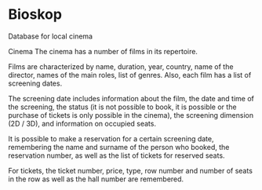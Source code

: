 # Bioskop
Database for local cinema 

Cinema
The cinema has a number of films in its repertoire. 

Films are characterized by name, duration, year, country, name of the director, names of the main roles, list of genres. Also, each film has a list of screening dates. 

The screening date includes information about the film, the date and time of the screening, the status (it is not possible to book, it is possible or the purchase of tickets is only possible in the cinema), the screening dimension (2D / 3D), and information on occupied seats.

It is possible to make a reservation for a certain screening date, remembering the name and surname of the person who booked, the reservation number, as well as the list of tickets for reserved seats. 

For tickets, the ticket number, price, type, row number and number of seats in the row as well as the hall number are remembered.

